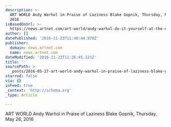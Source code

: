 ```yaml
---
description: >-
  ART WORLD Andy Warhol in Praise of Laziness Blake Gopnik, Thursday, May 26,
  2016
isBasedOnUrl: >-
  https://news.artnet.com/art-world/andy-warhol-do-it-yourself-at-the-met-breuer-unfinished-504998
author: []
datePublished: '2016-11-23T11:40:44.970Z'
publisher:
  domain: news.artnet.com
  name: news.artnet.com
dateModified: '2016-11-23T11:26:45.121Z'
title: ''
sourcePath: >-
  _posts/2016-05-27-art-world-andy-warhol-in-praise-of-laziness-blake-gopnik-th.md
starred: false
via: {}
inFeed: true
_context: 'http://schema.org'
_type: Article

---
```

ART WORLD Andy Warhol in Praise of Laziness Blake Gopnik, Thursday, May 26, 2016